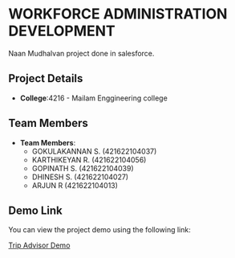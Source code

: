# WORKFORCE ADMINISTRATION DEVELOPMENT 
Naan Mudhalvan project done in salesforce.

## Project Details

- **College**:4216 - Mailam Enggineering college

## Team Members

- **Team Members**:
  - GOKULAKANNAN  S.    (421622104037)
  - KARTHIKEYAN R.          (421622104056)
  - GOPINATH S.               	(421622104039)
  - DHINESH S.                 	(421622104027)
  - ARJUN R                          (421622104013)

 
## Demo Link

You can view the project demo using the following link:

[Trip Advisor Demo](https://drive.google.com/file/d/19QeupXVFSGj-fuw9hrrxnjU5dHIRddHb/view?usp=drivesdk)
